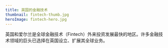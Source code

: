 ```yaml
---
title: 英国的金融技术
thumbnail: fintech-thumb.jpg
heroImage: fintech-hero.jpg
---
```


英国和爱尔兰是全球金融技术（Fintech）外来投资发展最快的地区。许多金融技术领域的巨头已选择在英国设立、扩展其全球业务。